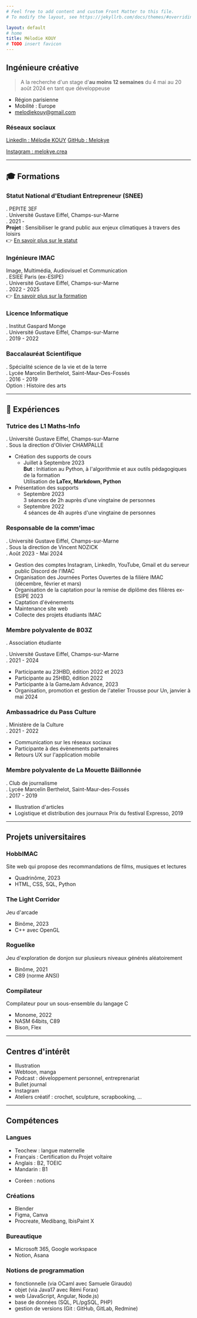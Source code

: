 ```yaml
---
# Feel free to add content and custom Front Matter to this file.
# To modify the layout, see https://jekyllrb.com/docs/themes/#overriding-theme-defaults

layout: default
# home
title: Mélodie KOUY
# TODO insert favicon
---
```


## Ingénieure créative  

> A la recherche d'un stage
> d'**au moins 12 semaines**
> du 4 mai au 20 août 2024
> en tant que développeuse

- Région parisienne
- Mobilité : Europe
- melodiekouy@gmail.com

<!-- TODO insérer icones des réseaux sociaux -->

### Réseaux sociaux
<!-- Site : melokye.github.io -->
[LinkedIn : Mélodie KOUY](https://www.linkedin.com/in/m%C3%A9lodie-kouy-7902a4207/)
[GitHub : Melokye](https://github.com/Melokye)
<!-- - GitLab : [Melokye](https://gitlab.com/Melokye) -->
[Instagram : melokye.crea](https://www.instagram.com/melokye.crea/)

---

## 🎓 Formations

<!-- TODO créer une collection formation + voir sur LinkedIn pour + d'infos -->

### Statut National d'Etudiant Entrepreneur (SNEE)

. PEPITE 3EF  
. Université Gustave Eiffel, Champs-sur-Marne  
. 2021 -  
**Projet** : Sensibiliser le grand public aux enjeux climatiques à travers des loisirs  
👉 [En savoir plus sur le statut](https://www.pepite-france.fr/)

### Ingénieure IMAC

Image, Multimédia, Audiovisuel et Communication  
. ESIEE Paris (ex-ESIPE)  
. Université Gustave Eiffel, Champs-sur-Marne  
. 2022 - 2025  
👉 [En savoir plus sur la formation](https://www.ingenieur-imac.fr/)

### Licence Informatique

. Institut Gaspard Monge  
. Université Gustave Eiffel, Champs-sur-Marne  
. 2019 - 2022  

### Baccalauréat Scientifique

. Spécialité science de la vie et de la terre  
. Lycée Marcelin Berthelot, Saint-Maur-Des-Fossés  
. 2016 - 2019  
Option : Histoire des arts

---

## 💼 Expériences

### Tutrice des L1 Maths-Info

. Université Gustave Eiffel, Champs-sur-Marne  
. Sous la direction d'Olivier CHAMPALLE

- Création des supports de cours  
  - Juillet à Septembre 2023  
    **But** : Initiation au Python, à l'algorithmie et aux outils pédagogiques de la formation  
    Utilisation de **LaTex, Markdown, Python**
- Présentation des supports
  - Septembre 2023  
        3 séances de 2h auprès d'une vingtaine de personnes
  - Septembre 2022  
        4 séances de 4h auprès d'une vingtaine de personnes

### Responsable de la comm'imac

. Université Gustave Eiffel, Champs-sur-Marne  
. Sous la direction de Vincent NOZICK  
. Août 2023 - Mai 2024

- Gestion des comptes Instagram, LinkedIn, YouTube, Gmail et du serveur public Discord de l'IMAC
- Organisation des Journées Portes Ouvertes de la filière IMAC (décembre, février et mars)
- Organisation de la captation pour la remise de diplôme des filières ex-ESIPE 2023
- Captation d'événements
- Maintenance site web
- Collecte des projets étudiants IMAC

### Membre polyvalente de 803Z

. Association étudiante
<!-- 
gérée par 
Alaric (2021-2022) 
Wendy GERVAIS (2022-2023) 
Guilhem DUVAL (2023-2024) 
-->
. Université Gustave Eiffel, Champs-sur-Marne  
. 2021 - 2024  

- Participante au 23HBD, édition 2022 et 2023
- Participante au 25HBD, édition 2022
- Participante à la GameJam Advance, 2023
- Organisation, promotion et gestion de l'atelier Trousse pour Un, janvier à mai 2024

### Ambassadrice du Pass Culture

. Ministère de la Culture  
. 2021 - 2022

- Communication sur les réseaux sociaux
- Participante à des évènements partenaires
- Retours UX sur l'application mobile

### Membre polyvalente de La Mouette Bâillonnée

. Club de journalisme  
. Lycée Marcelin Berthelot, Saint-Maur-des-Fossés  
. 2017 - 2019

- Illustration d'articles
- Logistique et distribution des journaux
Prix du festival Expresso, 2019

--- 


## Projets universitaires

### HobbIMAC
Site web qui propose des recommandations de films, musiques et lectures
- Quadrinôme, 2023
- HTML, CSS, SQL, Python

### The Light Corridor
Jeu d'arcade
- Binôme, 2023
- C++ avec OpenGL

### Roguelike
Jeu d'exploration de donjon sur plusieurs niveaux générés aléatoirement
- Binôme, 2021
- C89 (norme ANSI)

### Compilateur
Compilateur pour un sous-ensemble du langage C
- Monome, 2022
- NASM 64bits, C89
- Bison, Flex

---

## Centres d'intérêt
- Illustration
- Webtoon, manga
- Podcast : développement personnel, entreprenariat
- Bullet journal
- Instagram
- Ateliers créatif : crochet, sculpture, scrapbooking, ...

--- 

## Compétences
### Langues
- Teochew : langue maternelle
- Français : Certification du Projet voltaire
- Anglais : B2, TOEIC
- Mandarin : B1
<!-- - Langue des Signes Française : notions -->
- Coréen : notions
<!-- - Khmer : notions -->

### Créations
- Blender
- Figma, Canva
- Procreate, Medibang, IbisPaint X
<!-- TODO : suite adobe ? -->

### Bureautique
- Microsoft 365, Google workspace
- Notion, Asana

### Notions de programmation
- fonctionnelle (via OCaml avec Samuele Giraudo)
- objet (via Java17 avec Rémi Forax)
- web (JavaScript, Angular, Node.js)
- base de données (SQL, PL/pgSQL, PHP)
- gestion de versions (Git : GitHub, GitLab, Redmine)